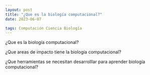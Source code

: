 ```yaml
---
layout: post
title: "¿Que es la biología computacional?"
date: 2023-06-07

tags: Computación Ciencia Biología
---
```


¿Que es la biología computacional?

¿Que areas de impacto tiene la biología computacional?

¿Que herramientas se necesitan desarrolllar para aprender biología computacional?



